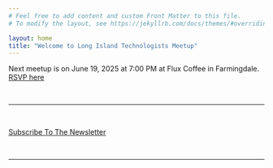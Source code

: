 ```yaml
---
# Feel free to add content and custom Front Matter to this file.
# To modify the layout, see https://jekyllrb.com/docs/themes/#overriding-theme-defaults

layout: home
title: "Welcome to Long Island Technologists Meetup"
---
```


Next meetup is on June 19, 2025 at 7:00 PM at Flux Coffee in Farmingdale. [RSVP here](https://www.eventbrite.com/e/long-island-technologists-meetup-free-tickets-1357173846509?aff=oddtdtcreator)

<br>

---

<br>

[Subscribe To The Newsletter](https://causeofakind.us16.list-manage.com/subscribe?u=847ea1526d6523a41ef1eb5a5&id=48d53e9627) 

<br>

---

<br>
